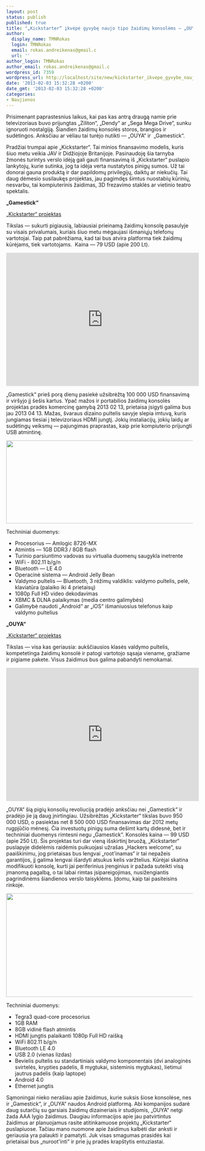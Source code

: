 ```yaml
---
layout: post
status: publish
published: true
title: "„Kickstarter“ įkvėpė gyvybę naujo tipo žaidimų konsolėms — „OUYA“ ir „Gamestick“"
author:
  display_name: TMNRokas
  login: TMNRokas
  email: rokas.andreikenas@gmail.c
  url: ''
author_login: TMNRokas
author_email: rokas.andreikenas@gmail.c
wordpress_id: 7359
wordpress_url: http://localhost/site/new/kickstarter_ikvepe_gyvybe_naujo_tipo_zaidimu_konsolems__ouya_ir_gamestick/
date: '2013-02-03 15:32:28 +0200'
date_gmt: '2013-02-03 15:32:28 +0200'
categories:
- Naujienos
---
```

<p>
	Prisimenant paprastesnius laikus, kai pas kas antrą draugą namie prie televizoriaus buvo prijungtas &bdquo;Ziliton&ldquo;, &bdquo;Dendy&ldquo; ar &bdquo;Sega Mega Drive&ldquo;, sunku ignoruoti nostalgiją. &Scaron;iandien žaidimų konsolės storos, brangios ir sudėtingos. Anksčiau ar vėliau tai turėjo nutikti &mdash; &bdquo;OUYA&ldquo; ir&nbsp; &bdquo;Gamestick&ldquo;.</p>
<p>
	Pradžiai trumpai apie &bdquo;Kickstarter&ldquo;. Tai minios finansavimo modelis, kuris &scaron;iuo metu veikia JAV ir Didžiojoje Britanijoje. Pasinaudoję &scaron;ia tarnyba žmonės turintys verslo idėją gali gauti finansavimą i&scaron; &bdquo;Kickstarter&ldquo; puslapio lankytojų, kurie sutinka, jog ta idėja verta nustatytos pinigų sumos. Už tai donorai gauna produktą ir dar papildomų privilegijų, daiktų ar niekučių. Tai daug dėmesio susilaukęs projektas, jau pagimdęs &scaron;imtus nuostabių kūrinių, nesvarbu, tai kompiuterinis žaidimas, 3D frezavimo staklės ar vietinio teatro spektalis.</p>
<p>
	<strong>&bdquo;Gamestick&ldquo;</strong></p>
<p>
	<a href="http://www.kickstarter.com/projects/872297630/gamestick-the-most-portable-tv-games-console-ever?ref=live"><u>&bdquo;Kickstarter&ldquo; projektas </u></a></p>
<p>
	Tikslas &mdash; sukurti pigiausią, labiausiai prieinamą žaidimų konsolę pasaulyje su visais privalumais, kuriais &scaron;iuo metu mėgaujasi i&scaron;maniųjų telefonų vartotojai. Taip pat pabrėžiama, kad tai bus atvira platforma tiek žaidimų kūrėjams, tiek vartotojams.&nbsp; Kaina &mdash; 79 USD (apie 200 Lt).</p>
<p>
	<iframe frameborder="0" height="360" src="http://www.kickstarter.com/projects/872297630/gamestick-the-most-portable-tv-games-console-ever/widget/video.html" width="520"></iframe></p>
<p>
	&bdquo;Gamestick&ldquo; prie&scaron; porą dienų pasiekė užsibrėžtą 100 000 USD finansavimą ir vir&scaron;yjo jį &scaron;e&scaron;is kartus. Ypač mažos ir portabilios žaidimų konsolės projektas pradės komercinę gamybą 2013 02 13, prietaisa įsigyti galima bus jau 2013 04 13. Mažas, &scaron;varaus dizaino pultelis savyje slepia imtuvą, kuris jungiamas tiesiai į televizoriaus HDMI jungtį. Jokių instaliacijų, jokių laidų ar sudėtingų veiksmų &mdash; pajungimas praprastas, kaip prie kompiuterio prijungti USB atmintinę.</p>
<p>
	<img alt="" src="http://technews.lt/userfiles/a3a722eb4137b8b0866c833cc8c9f1d8_large.jpg" style="width: 520px; height: 224px;" /></p>
<p>
	Techniniai duomenys:</p>
<ul>
<li>
		Procesorius &mdash; Amlogic 8726-MX</li>
<li>
		Atmintis &mdash; 1GB DDR3 / 8GB flash</li>
<li>
		Turinio parsiuntimo vadovas su virtualia duomenų saugykla inetrente</li>
<li>
		WiFi - 802.11 b/g/n</li>
<li>
		Bluetooth &mdash; LE 4.0</li>
<li>
		Operacinė sistema &mdash; Android Jelly Bean</li>
<li>
		Valdymo pultelis &mdash; Bluetooth, 3 rėžimų valdiklis: valdymo pultelis, pelė, klaviatūra (palaiko iki 4 prietaisų)</li>
<li>
		1080p Full HD video dekodavimas</li>
<li>
		XBMC &amp; DLNA palaikymas (media centro galimybės)</li>
<li>
		Galimybė naudoti &bdquo;Android&ldquo; ar &bdquo;iOS&ldquo; i&scaron;maniuosius telefonus kaip valdymo pultelius</li>
</ul>
<p>
	<strong>&bdquo;OUYA&ldquo;</strong></p>
<p>
	<a href="http://www.kickstarter.com/projects/ouya/ouya-a-new-kind-of-video-game-console"><u>&bdquo;Kickstarter&ldquo; projektas </u></a></p>
<p>
	Tikslas &mdash; visa kas geriausia: auk&scaron;čiausios klasės valdymo pultelis, kompetetinga žaidimų konsolė ir patogi vartotojo sąsaja viename, gražiame ir pigiame pakete. Visus žaidimus bus galima pabandyti nemokamai.</p>
<p>
	<iframe frameborder="0" height="360" src="http://www.kickstarter.com/projects/ouya/ouya-a-new-kind-of-video-game-console/widget/video.html" width="520"></iframe></p>
<p>
	&bdquo;OUYA&ldquo; &scaron;ią pigių konsolių revoliuciją pradėjo anksčiau nei &bdquo;Gamestick&ldquo; ir pradėjo jie ją daug įnirtingiau. Užsibrėžtas &bdquo;Kickstarter&ldquo; tikslas buvo 950 000 USD, o pasiektas net 8 500 000 USD finansavimas dar 2012 metų rugpjūčio mėnesį. Čia investuotų pinigų suma de&scaron;imt kartų didesnė, bet ir techniniai duomenys rimtesni negu &bdquo;Gamestick&ldquo;. Konsolės kaina &mdash; 99 USD (apie 250 Lt). &Scaron;is projektas turi dar vieną i&scaron;skirtinį bruožą, &bdquo;Kickstarter&ldquo; puslapyje didelėmis raidėmis puikuojasi užra&scaron;as &bdquo;Hackers welcome&ldquo;, su paai&scaron;kinimu, jog prietaisas bus lengvai &bdquo;root&#39;inamas&ldquo; ir tai nepažeis garantijos, jį galima lengvai i&scaron;ardyti atsukus kelis varžtelius. Kūrėjai skatina modifikuoti konsolę, kurti jai periferinius įrenginius ir pažada suteikti visą įmanomą pagalbą, o tai labai rimtas įsipareigojimas, nusižengiantis pagrindinėms &scaron;iandienos verslo taisyklėms. Įdomu, kaip tai pasiteisins rinkoje.</p>
<p>
	<img alt="" src="http://technews.lt/userfiles/536bc48a330146cbaee25434119977af_large.jpg" style="width: 520px; height: 280px;" /></p>
<p>
	Techniniai duomenys:</p>
<ul>
<li>
		Tegra3 quad-core procesorius</li>
<li>
		1GB RAM</li>
<li>
		8GB vidinė flash atmintis</li>
<li>
		HDMI jungtis palaikanti 1080p Full HD rai&scaron;ką</li>
<li>
		WiFi 802.11 b/g/n</li>
<li>
		Bluetooth LE 4.0</li>
<li>
		USB 2.0 (vienas lizdas)</li>
<li>
		Bevielis pultelis su standartiniais valdymo komponentais (dvi analoginės svirtelės, krypties padelis, 8 mygtukai, sisteminis mygtukas), lietimui jautrus padelis (kaip laptope)</li>
<li>
		Android 4.0</li>
<li>
		Ethernet jungtis</li>
</ul>
<p>
	Sąmoningai nieko nera&scaron;iau apie žaidimus, kurie suksis &scaron;iose konsolėse, nes ir &bdquo;Gamestick&ldquo;, ir &bdquo;OUYA&ldquo; naudos Android platformą. Abi kompanijos sudarė daug sutarčių su garsiais žaidimų dizaineriais ir studijomis, &bdquo;OUYA&ldquo; netgi žada AAA lygio žaidimus. Daugiau informacijos apie jau patvirtintus žaidimus ar planuojamus rasite atitinkamuose projektų &bdquo;Kickstarter&ldquo; puslapiuose. Tačiau mano nuomone apie žaidimus kalbėti dar anksti ir geriausia yra palaukti ir pamatyti. Juk visas smagumas prasidės kai prietaisai bus &bdquo;nuroot&#39;inti&ldquo; ir prie jų pradės krap&scaron;tytis entuziastai.</p>
